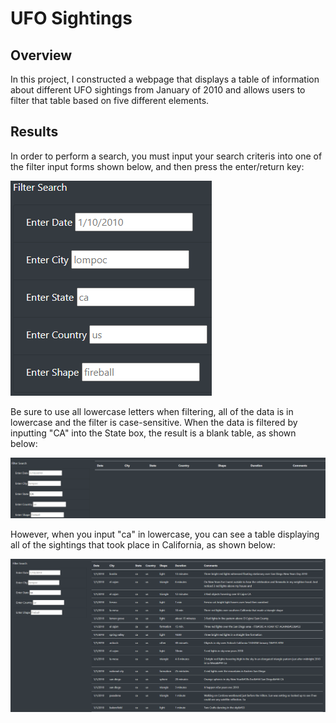# UFO Sightings

## Overview
In this project, I constructed a webpage that displays a table of information about different UFO sightings from January of 2010 and allows users to filter that table based on five different elements.
## Results
In order to perform a search, you must input your search criteris into one of the filter input forms shown below, and then press the enter/return key:

![FILTER IMAGE ](https://github.com/AbeSchnake/UFOs/blob/main/static/images/Filters.png)

Be sure to use all lowercase letters when filtering, all of the data is in lowercase and the filter is case-sensitive. When the data is filtered by inputting "CA" into the State box, the result is a blank table, as shown below:

![UPPERCASE IMAGE](https://github.com/AbeSchnake/UFOs/blob/main/static/images/uppercase.png)

However, when you input "ca" in lowercase, you can see a table displaying all of the sightings that took place in California, as shown below:

![LOWERCASE IMAGE](https://github.com/AbeSchnake/UFOs/blob/main/static/images/lowercase.png)
